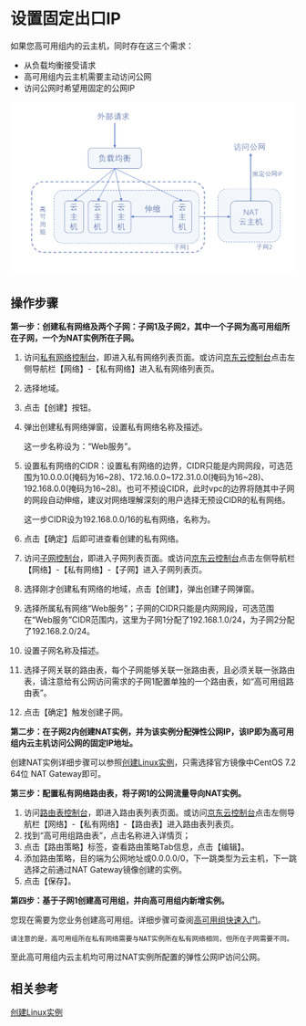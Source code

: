 # 设置固定出口IP

如果您高可用组内的云主机，同时存在这三个需求：

* 从负载均衡接受请求
* 高可用组内云主机需要主动访问公网
* 访问公网时希望用固定的公网IP

![](../../../../image/ag/settingoutboundIP.png)

## 操作步骤


**第一步：创建私有网络及两个子网：子网1及子网2，其中一个子网为高可用组所在子网，一个为NAT实例所在子网。**

1. 访问[私有网络控制台](https://cns-console.jdcloud.com/vpc/list)，即进入私有网络列表页面。或访问[京东云控制台](https://console.jdcloud.com)点击左侧导航栏【网络】-【私有网络】进入私有网络列表页。
2. 选择地域。
3. 点击【创建】按钮。
4. 弹出创建私有网络弹窗，设置私有网络名称及描述。
	
	这一步名称设为：“Web服务”。
5. 设置私有网络的CIDR：设置私有网络的边界，CIDR只能是内网网段，可选范围为10.0.0.0(掩码为16~28)、172.16.0.0~172.31.0.0(掩码为16~28)、192.168.0.0(掩码为16~28)。也可不预设CIDR，此时vpc的边界将随其中子网的网段自动伸缩，建议对网络理解深刻的用户选择无预设CIDR的私有网络。

	这一步CIDR设为192.168.0.0/16的私有网络，名称为。

6. 点击【确定】后即可进查看创建的私有网络。
7. 访问[子网控制台](https://cns-console.jdcloud.com/subnet/list)，即进入子网列表页面。或访问[京东云控制台](https://console.jdcloud.com)点击左侧导航栏【网络】-【私有网络】-【子网】进入子网列表页。
8. 选择刚才创建私有网络的地域，点击【创建】，弹出创建子网弹窗。
9. 选择所属私有网络“Web服务”；子网的CIDR只能是内网网段，可选范围在“Web服务”CIDR范围内，这里为子网1分配了192.168.1.0/24，为子网2分配了192.168.2.0/24。
10. 设置子网名称及描述。
11. 选择子网关联的路由表，每个子网能够关联一张路由表，且必须关联一张路由表，请注意给有公网访问需求的子网1配置单独的一个路由表，如“高可用组路由表”。
12. 点击【确定】触发创建子网。

**第二步：在子网2内创建NAT实例，并为该实例分配弹性公网IP，该IP即为高可用组内云主机访问公网的固定IP地址。**

创建NAT实例详细步骤可以参照[创建Linux实例](../../Virtual-Machines/Getting-Start-Linux/Create-Instance.md)，只需选择官方镜像中CentOS 7.2 64位 NAT Gateway即可。

**第三步：配置私有网络路由表，将子网1的公网流量导向NAT实例。**

1. 访问[路由表控制台](https://cns-console.jdcloud.com/routeTable/list)，即进入路由表列表页面。或访问[京东云控制台](https://console.jdcloud.com)点击左侧导航栏【网络】-【私有网络】-【路由表】进入路由表列表页。
2. 找到“高可用组路由表”，点击名称进入详情页；
3. 点击【路由策略】标签，查看路由策略Tab信息，点击【编辑】。
4. 添加路由策略，目的端为公网地址或0.0.0.0/0，下一跳类型为云主机，下一跳选择之前通过NAT Gateway镜像创建的实例。
5. 点击【保存】。

**第四步：基于子网1创建高可用组，并向高可用组内新增实例。**

您现在需要为您业务创建高可用组。详细步骤可查阅[高可用组快速入门](../Getting-Start.md)。

	请注意的是，高可用组所在私有网络需要与NAT实例所在私有网络相同，但所在子网需要不同。
	
至此高可用组内云主机均可用过NAT实例所配置的弹性公网IP访问公网。


## 相关参考

[创建Linux实例](../../Virtual-Machines/Getting-Start-Linux/Create-Instance.md)
